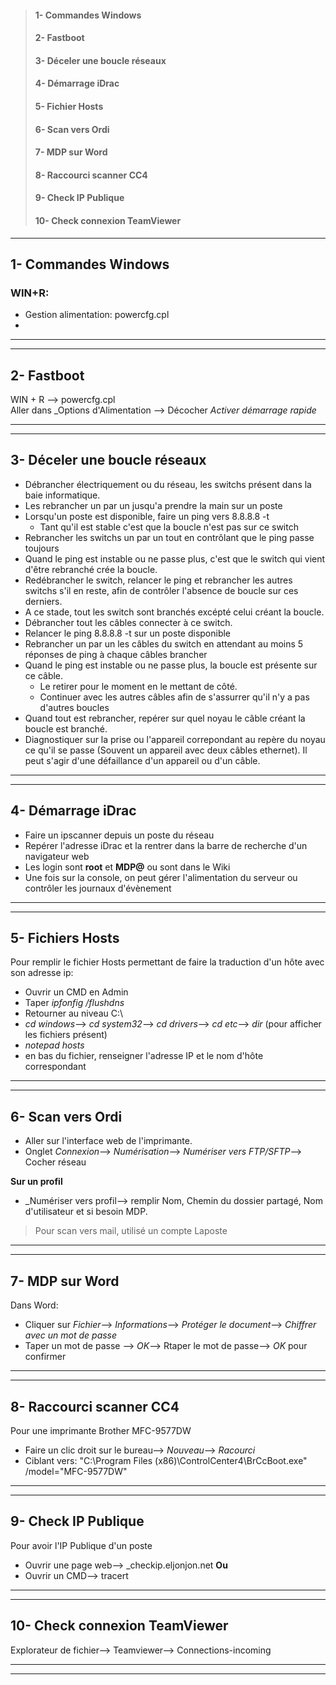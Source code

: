 >#### 1- Commandes Windows
>#### 2- Fastboot  
>#### 3- Déceler une boucle réseaux 
>#### 4- Démarrage iDrac
>#### 5- Fichier Hosts
>#### 6- Scan vers Ordi
>#### 7- MDP sur Word
>#### 8- Raccourci scanner CC4
>#### 9- Check IP Publique
>#### 10- Check connexion TeamViewer


_________________________
## **1- Commandes Windows**
### WIN+R:
- Gestion alimentation: powercfg.cpl
- 

____________________________
____________________________
## **2- Fastboot**
WIN + R --> powercfg.cpl    
Aller dans _Options d'Alimentation --> Décocher _Activer démarrage rapide_
______________________________
______________________________

## **3- Déceler une boucle réseaux**
- Débrancher électriquement ou du réseau, les switchs présent dans la baie informatique.
- Les rebrancher un par un jusqu'a prendre la main sur un poste
- Lorsqu'un poste est disponible, faire un ping vers 8.8.8.8 -t
   - Tant qu'il est stable c'est que la boucle n'est pas sur ce switch
- Rebrancher les switchs un par un tout en contrôlant que le ping passe toujours
- Quand le ping est instable ou ne passe plus, c'est que le switch qui vient d'être rebranché crée la boucle.
- Redébrancher le switch, relancer le ping et rebrancher les autres switchs s'il en reste, afin de contrôler l'absence de boucle sur ces derniers.
- A ce stade, tout les switch sont branchés excépté celui créant la boucle.
- Débrancher tout les câbles connecter à ce switch.
- Relancer le ping 8.8.8.8 -t sur un poste disponible
- Rebrancher un par un les câbles du switch en attendant au moins 5 réponses de ping à chaque câbles brancher
- Quand le ping est instable ou ne passe plus, la boucle est présente sur ce câble.
    - Le retirer pour le moment en le mettant de côté.
    - Continuer avec les autres câbles afin de s'assurrer qu'il n'y a pas d'autres boucles
- Quand tout est rebrancher, repérer sur quel noyau le câble créant la boucle est branché.
- Diagnostiquer sur la prise ou l'appareil correpondant au repère du noyau ce qu'il se passe (Souvent un appareil avec deux câbles ethernet). Il peut s'agir d'une défaillance d'un appareil ou d'un câble.

_________________________
_________________________

## **4- Démarrage iDrac**
- Faire un ipscanner depuis un poste du réseau
- Repérer l'adresse iDrac et la rentrer dans la barre de recherche d'un navigateur web
- Les login sont **root** et **MDP@**  ou sont dans le Wiki
- Une fois sur la console, on peut gérer l'alimentation du serveur ou contrôler les journaux d'évènement

___________________________
___________________________

## **5- Fichiers Hosts**

Pour remplir le fichier Hosts permettant de faire la traduction d'un hôte avec son adresse ip:
- Ouvrir un CMD en Admin
- Taper _ipfonfig /flushdns_
- Retourner au niveau C:\
- _cd windows_--> _cd system32_--> _cd drivers_--> _cd etc_--> _dir_ (pour afficher les fichiers présent)
- _notepad hosts_
- en bas du fichier, renseigner l'adresse IP et le nom d'hôte correspondant

____________
____________

## **6- Scan vers Ordi**

- Aller sur l'interface web de l'imprimante.  
- Onglet _Connexion_--> _Numérisation_--> _Numériser vers FTP/SFTP_--> Cocher réseau

**Sur un profil**  
- _Numériser vers profil--> remplir Nom, Chemin du dossier partagé, Nom d'utilisateur et si besoin MDP.
>Pour scan vers mail, utilisé un compte Laposte
__________
__________

## **7- MDP sur Word**
Dans Word:
- Cliquer sur _Fichier_--> _Informations_--> _Protéger le document_--> _Chiffrer avec un mot de passe_
- Taper un mot de passe --> _OK_--> Rtaper le mot de passe--> _OK_ pour confirmer
________
________

## **8- Raccourci scanner CC4**
Pour une imprimante Brother MFC-9577DW
- Faire un clic droit sur le bureau--> _Nouveau_--> _Racourci_
- Ciblant vers: "C:\Program Files (x86)\ControlCenter4\BrCcBoot.exe" /model="MFC-9577DW"
________
________

## **9- Check IP Publique**
Pour avoir l'IP Publique d'un poste
- Ouvrir une page web--> _checkip.eljonjon.net
**Ou**
- Ouvrir un CMD--> tracert
________
________

## **10- Check connexion TeamViewer**
Explorateur de fichier--> Teamviewer--> Connections-incoming
________
________

